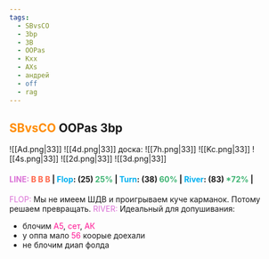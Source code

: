 ```yaml
---
tags:
  - SBvsCO
  - 3bp
  - 3B
  - OOPas
  - Kxx
  - AXs
  - андрей
  - off
  - rag
---
```

## <span style="color:rgb(255, 140, 0)">SBvsCO</span> OOPas 3bp
 ![[Ad.png|33]] ![[4d.png|33]]   доска:  ![[7h.png|33]] ![[Kc.png|33]] ![[4s.png|33]]     ![[2d.png|33]]    ![[3d.png|33]]
#### <span style="color:rgb(218, 112, 214)">LINE:</span> <span style="font-weight:bold; color:rgb(255, 99, 71)">B B B </span>| <span style="color:rgb(0, 176, 240)">Flop</span>:  (25) <span style="color:rgb(60, 179, 113)">25%</span> | <span style="color:rgb(0, 176, 240)">Turn</span>: (38) <span style="color:rgb(60, 179, 113)">60%</span> | <span style="color:rgb(0, 176, 240)">River</span>: (83) <span style="color:rgb(60, 179, 113)">*72%</span> |
<span style="color:rgb(218, 112, 214)">FLOP:</span> Мы не имеем ШДВ и проигрываем куче карманок. Потому решаем превращать.
<span style="color:rgb(218, 112, 214)">RIVER:</span> Идеальный для допушивания:
- блочим <span style="color:rgb(255, 20, 147)">А5</span>, <span style="color:rgb(255, 20, 147)">сет</span>, <span style="color:rgb(255, 20, 147)">АК</span>
- у оппа мало <span style="color:rgb(255, 20, 147)">56</span> коорые доехали
- не блочим диап фолда
